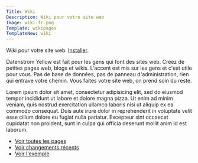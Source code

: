 ```yaml
---
Title: Wiki
Description: Wiki pour votre site web
Image: wiki-fr.png
Template: wikipages
TemplateNew: wiki
---
```

Wiki pour votre site web. 
[Installer](https://github.com/datenstrom/yellow-extensions/tree/master/features/wiki).

Datenstrom Yellow est fait pour les gens qui font des sites web. Créez de petites pages web, blogs et wikis. L'accent est mis sur les gens et c'est utile pour vous. Pas de base de données, pas de panneau d'administration, rien qui entrave votre chemin. Vous faites votre site web, on prend soin du reste.

Lorem ipsum dolor sit amet, consectetur adipisicing elit, sed do eiusmod tempor incididunt ut labore et dolore magna pizza. Ut enim ad minim veniam, quis nostrud exercitation ullamco laboris nisi ut aliquip ex ea commodo consequat. Duis aute irure dolor in reprehenderit in voluptate velit esse cillum dolore eu fugiat nulla pariatur. Excepteur sint occaecat cupidatat non proident, sunt in culpa qui officia deserunt mollit anim id est laborum.

* [Voir toutes les pages](./special:pages/)
* [Voir changements récents](./special:changes/)
* [Voir l'exemple](./tag:exemple/)
